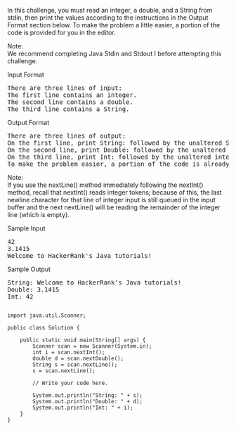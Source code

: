 In this challenge, you must read an integer, a double, and a String from stdin, then print the values according to the instructions in the Output Format section below. To make the problem a little easier, a portion of the code is provided for you in the editor.

Note:  
We recommend completing Java Stdin and Stdout I before attempting this challenge.

Input Format
<pre>
There are three lines of input:
The first line contains an integer.
The second line contains a double.
The third line contains a String.
</pre>

Output Format
<pre>
There are three lines of output:
On the first line, print String: followed by the unaltered String read from stdin.
On the second line, print Double: followed by the unaltered double read from stdin.
On the third line, print Int: followed by the unaltered integer read from stdin.
To make the problem easier, a portion of the code is already provided in the editor.
</pre>

Note:  
If you use the nextLine() method immediately following the nextInt() method, recall that nextInt() reads integer tokens; because of this, the last newline character for that line of integer input is still queued in the input buffer and the next nextLine() will be reading the remainder of the integer line (which is empty).

Sample Input
<pre>
42
3.1415
Welcome to HackerRank's Java tutorials!
</pre>

Sample Output
<pre>
String: Welcome to HackerRank's Java tutorials!
Double: 3.1415
Int: 42
</pre>

<pre><code>
import java.util.Scanner;

public class Solution {

    public static void main(String[] args) {
        Scanner scan = new Scanner(System.in);
        int i = scan.nextInt();
        double d = scan.nextDouble();
        String s = scan.nextLine();
        s = scan.nextLine();

        // Write your code here.

        System.out.println("String: " + s);
        System.out.println("Double: " + d);
        System.out.println("Int: " + i);
    }
}
</code></pre>